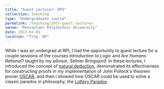 ```yaml
---
title: "Guest Lecturer: RPI"
collection: teaching
type: "Undergraduate course"
permalink: /teaching/2017-guest-lectures
venue: "Rensselaer Polytechnic University"
date: 2017-01-01
location: "Troy, NY"
---
```


While I was an undergrad at RPI, I had the opportunity to guest
lecture for a couple sessions of the courses *Introduction to Logic*
and *Are Humans Rational?* taught by my advisor, Selmer Bringsjord. In
these lectures, I introduced the concept of [natural
deduction](https://en.wikipedia.org/wiki/Natural_deduction),
demonstrated its effectiveness for constructing proofs in my
implementation of John Pollock's theorem prover
[OSCAR](https://rair.cogsci.rpi.edu/projects/automated-reasoners/oscar/),
and then I showed how OSCAR could be used to solve a classic paradox
in philosophy, the [Lottery Paradox](https://en.wikipedia.org/wiki/Lottery_paradox).
